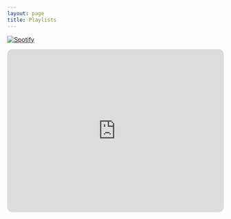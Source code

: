 ```yaml
---
layout: page
title: Playlists
---
```


[![Spotify](https://drive.google.com/uc?id=16Cyzsd8d3M8FE2O5Yqjcr8qgDTBL_Ch9)](https://open.spotify.com/playlist/0qtS3peYAq36gE0JQ7SBoT?si=c89ffe3cb23848ca)
<iframe style="border-radius:12px" src="https://open.spotify.com/embed/playlist/0qtS3peYAq36gE0JQ7SBoT?utm_source=generator&theme=0" width="100%" height="380" frameBorder="0" allowfullscreen="" allow="autoplay; clipboard-write; encrypted-media; fullscreen; picture-in-picture" loading="lazy"></iframe>
